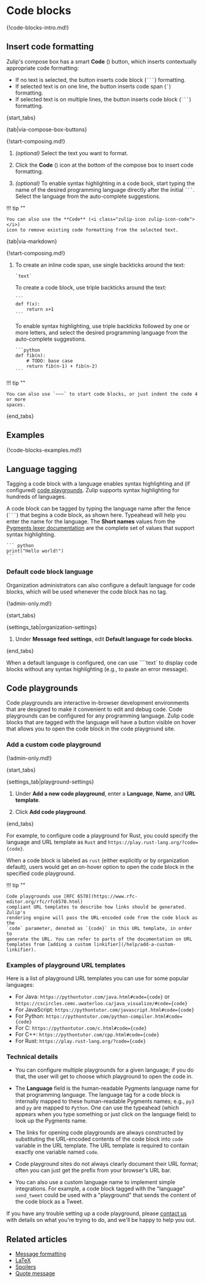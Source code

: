 # Code blocks

{!code-blocks-intro.md!}

## Insert code formatting

Zulip's compose box has a smart **Code** (<i class="zulip-icon
zulip-icon-code"></i>) button, which inserts contextually appropriate code
formatting:

- If no text is selected, the button inserts code block (` ``` `) formatting.
- If selected text is on one line, the button inserts code span (`` ` ``)
  formatting.
- If selected text is on multiple lines, the button inserts code block (` ``` `)
  formatting.

{start_tabs}

{tab|via-compose-box-buttons}

{!start-composing.md!}

1. _(optional)_ Select the text you want to format.

1. Click the **Code** (<i class="zulip-icon zulip-icon-code"></i>) icon at the
   bottom of the compose box to insert code formatting.

1. _(optional)_ To enable syntax highlighting in a code bock, start typing the
   name of the desired programming language directly after the initial ` ``` `.
   Select the language from the auto-complete suggestions.

!!! tip ""

    You can also use the **Code** (<i class="zulip-icon zulip-icon-code"></i>)
    icon to remove existing code formatting from the selected text.

{tab|via-markdown}

{!start-composing.md!}

1.  To create an inline code span, use single backticks around the text:

        `text`

    To create a code block, use triple backticks around the text:

        ```
        def f(x):
            return x+1
        ```

    To enable syntax highlighting, use triple backticks followed by one or more
    letters, and select the desired programming language from the auto-complete
    suggestions.

        ```python
        def fib(n):
            # TODO: base case
            return fib(n-1) + fib(n-2)
        ```

!!! tip ""

    You can also use `~~~` to start code blocks, or just indent the code 4 or more
    spaces.

{end_tabs}

## Examples

{!code-blocks-examples.md!}

## Language tagging

Tagging a code block with a language enables syntax highlighting and
(if configured) [code playgrounds](#code-playgrounds). Zulip supports syntax
highlighting for hundreds of languages.

A code block can be tagged by typing the language name after the fence
(` ``` `) that begins a code block, as shown here.  Typeahead will
help you enter the name for the language.  The **Short names** values
from the [Pygments lexer documentation][pygments-lexers] are the
complete set of values that support syntax highlighting.

~~~
``` python
print("Hello world!")
```
~~~

### Default code block language

Organization administrators can also configure a default language for code
blocks, which will be used whenever the code block has no tag.

{!admin-only.md!}

{start_tabs}

{settings_tab|organization-settings}

1. Under **Message feed settings**, edit **Default language for code blocks**.

{end_tabs}


When a default language is configured, one can use ````text` to display code
blocks without any syntax highlighting (e.g., to paste an error message).

## Code playgrounds

Code playgrounds are interactive in-browser development environments
that are designed to make it convenient to edit
and debug code. Code playgrounds can be configured for any programming language.
Zulip code blocks that are tagged with the language will have a button visible
on hover that allows you to open the code block in the code playground site.

### Add a custom code playground

{!admin-only.md!}

{start_tabs}

{settings_tab|playground-settings}

1. Under **Add a new code playground**, enter a **Language**, **Name**, and
   **URL template**.

1. Click **Add code playground**.

{end_tabs}

For example, to configure code a playground for Rust, you could specify the
language and URL template as `Rust` and `https://play.rust-lang.org/?code={code}`.

When a code block is labeled as `rust` (either explicitly or by organization
default), users would get an on-hover option to open the code block in the
specified code playground.

!!! tip ""

    Code playgrounds use [RFC 6570](https://www.rfc-editor.org/rfc/rfc6570.html)
    compliant URL templates to describe how links should be generated. Zulip's
    rendering engine will pass the URL-encoded code from the code block as the
    `code` parameter, denoted as `{code}` in this URL template, in order to
    generate the URL. You can refer to parts of the documentation on URL
    templates from [adding a custom linkifier](/help/add-a-custom-linkifier).

### Examples of playground URL templates

Here is a list of playground URL templates you can use for some popular
languages:

* For Java: `https://pythontutor.com/java.html#code={code}` or
  `https://cscircles.cemc.uwaterloo.ca/java_visualize/#code={code}`
* For JavaScript: `https://pythontutor.com/javascript.html#code={code}`
* For Python: `https://pythontutor.com/python-compiler.html#code={code}`
* For C: `https://pythontutor.com/c.html#code={code}`
* For C++: `https://pythontutor.com/cpp.html#code={code}`
* For Rust: `https://play.rust-lang.org/?code={code}`

### Technical details

* You can configure multiple playgrounds for a given language; if you do that,
the user will get to choose which playground to open the code in.

* The **Language** field is the human-readable Pygments language name for that
programming language. The language tag for a code block is internally mapped
to these human-readable Pygments names; e.g., `py3` and `py` are mapped to
`Python`. One can use the typeahead (which appears when you type something
or just click on the language field) to look up the Pygments name.

* The links for opening code playgrounds are always constructed by substituting
the URL-encoded contents of the code block into `code` variable in the URL template.
The URL template is required to contain exactly one variable named `code`.

* Code playground sites do not always clearly document their URL format; often
you can just get the prefix from your browser's URL bar.

* You can also use a custom language name to implement simple integrations.
For example, a code block tagged with the "language" `send_tweet` could be
used with a "playground" that sends the content of the code block as a Tweet.

If you have any trouble setting up a code playground, please [contact
us](/help/contact-support) with details on what you're trying to do, and we'll
be happy to help you out.

## Related articles

* [Message formatting](/help/format-your-message-using-markdown)
* [LaTeX](/help/latex)
* [Spoilers](/help/spoilers)
* [Quote message](/help/quote-or-forward-a-message)

[pygments-lexers]: https://pygments.org/docs/lexers/
[get_lexer_by_name]: https://pygments-doc.readthedocs.io/en/latest/lexers/lexers.html#pygments.lexers.get_lexer_by_name
